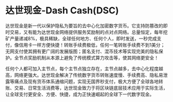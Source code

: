 # 达世现金-Dash Cash(DSC)

达世现金是新一代以保护隐私为要旨的去中心化加密数字货币。它支持防篡改的即时交易，又有能为达世现金网络提供服务奖励制的点对点网络。总量恒定，每年挖矿产量递减8%，极具稀缺，全球任何地方、任何个人，即时发送，一秒完成支付，像信用卡一样方便快捷！转账手续费极低，任何一笔转账手续费不到1美分；无网支付使其拥有更广阔的发展版图；匿名支付、混币技术等实现完美的隐私保护。全节点奖励机制从本源上避免了传统模式算力攻击等，使其网络更安全！

任何个人都可加入主节点，每个主节点独立存在，主节点越多，去中心化程度越高，网络更强大。达世现金解决了传统数字货币转账速度慢、手续费高、隐私易泄露等痛点及现有货币体系通缩问题，实现无国界秒支付，极大方便了全球各地转账、交易、日常生活消费等，达世现金致力于将区块链底层技术应用于实际生活，让全球支付更安全、方便、快捷，成为正快速崛起的全球下一代数字现金。
